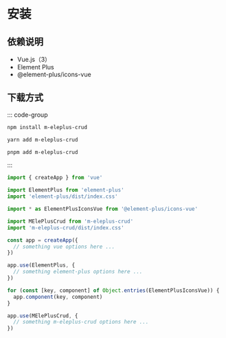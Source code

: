 # 安装

## 依赖说明

- Vue.js（3）
- Element Plus
- @element-plus/icons-vue

## 下载方式

::: code-group

```sh [npm]
npm install m-eleplus-crud
```

```sh [yarn]
yarn add m-eleplus-crud
```

```sh [pnpm]
pnpm add m-eleplus-crud
```

:::

```ts
import { createApp } from 'vue'

import ElementPlus from 'element-plus'
import 'element-plus/dist/index.css'

import * as ElementPlusIconsVue from '@element-plus/icons-vue'

import MElePlusCrud from 'm-eleplus-crud'
import 'm-eleplus-crud/dist/index.css'

const app = createApp({
  // something vue options here ...
})

app.use(ElementPlus, {
  // something element-plus options here ...
})

for (const [key, component] of Object.entries(ElementPlusIconsVue)) {
  app.component(key, component)
}

app.use(MElePlusCrud, {
  // something m-eleplus-crud options here ...
})
```
